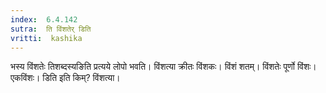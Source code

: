 ```yaml
---
index:  6.4.142
sutra:  ति विंशतेर् डिति
vritti:  kashika 
---
```


भस्य विंशतेः तिशब्दस्यङिति प्रत्यये लोपो भवति। विंशत्या क्रीतः विंशकः। विंशं शतम्। विंशतेः पूर्णो विंशः। एकविंशः। डिति इति किम्? विंशत्या।

